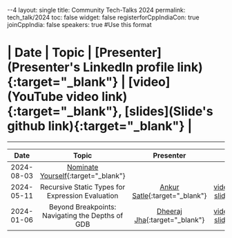 --4
layout: single
title: Community Tech-Talks 2024
permalink: tech_talk/2024
toc: false
widget: false
registerforCppIndiaCon: true
joinCppIndia: false
speakers: true
#Use this format
# | Date |  Topic  | [Presenter](Presenter's LinkedIn profile link){:target="_blank"} | [video](YouTube video link){:target="_blank"}, [slides](Slide's github link){:target="_blank"} |
---
| Date      |  Topic    | Presenter | Resources |
|:---:|:---:|:---:|:---:|
| 2024-08-03 | [Nominate Yourself](/call_for_speakers){:target="_blank"}|
| 2024-05-11 | Recursive Static Types for Expression Evaluation | [Ankur Satle](https://www.linkedin.com/in/ankursatle/){:target="_blank"} | [video]( https://youtu.be/1zCulJpKUqA ){:target="_blank"}, [slides]( https://github.com/CppIndia-UserGroup/CppIndia-SessionDocuments/blob/master/2024/05-11/){:target="_blank"}|
| 2024-01-06 | Beyond Breakpoints: Navigating the Depths of GDB | [Dheeraj Jha](https://www.linkedin.com/in/jhadheeraj/){:target="_blank"} | [video]( https://youtu.be/We-w_mT8EsY ){:target="_blank"}, [slides]( https://github.com/CppIndia-UserGroup/CppIndia-SessionDocuments/blob/master/2024/01-06/ ){:target="_blank"}|


<pre>















































</pre>
